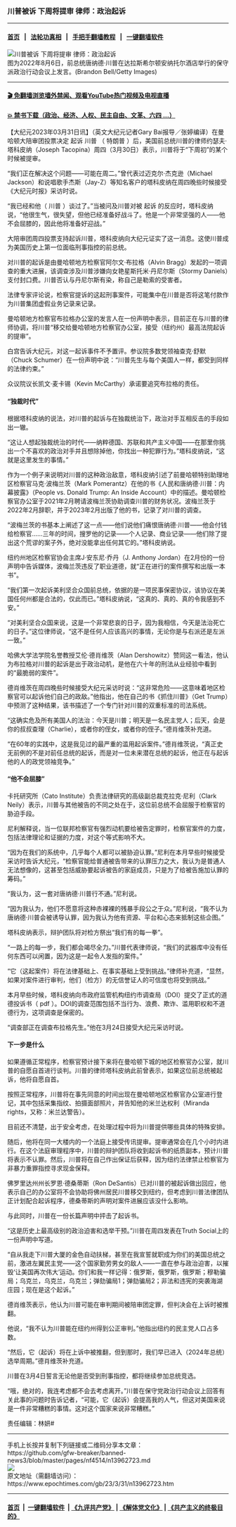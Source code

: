 ### 川普被诉 下周将提审 律师：政治起诉
------------------------

#### [首页](https://github.com/gfw-breaker/banned-news3/blob/master/README.md) &nbsp;&nbsp;|&nbsp;&nbsp; [法轮功真相](https://github.com/begood0513/basic/blob/master/README.md)  &nbsp;&nbsp;|&nbsp;&nbsp; [手把手翻墙教程](https://github.com/gfw-breaker/guides/wiki)  &nbsp;&nbsp;|&nbsp;&nbsp; [一键翻墙软件](https://github.com/gfw-breaker/nogfw/blob/master/README.md)  



<div><img alt="川普被诉 下周将提审 律师：政治起诉" class="attachment-djy_600_400 size-djy_600_400 wp-post-image" src="https://i.epochtimes.com/assets/uploads/2023/03/id13951754-trump-2022-600x400.jpeg"/>
<div class="caption">
 图为2022年8月6日，前总统唐纳德‧川普在达拉斯希尔顿安纳托尔酒店举行的保守派政治行动会议上发言。(Brandon Bell/Getty Images)
</div></div><hr/>

#### [ 🎬  免翻墙浏览墙外禁闻、观看YouTube热门视频及电视直播](https://github.com/gfw-breaker/HelloWorld)

#### [ 💥  禁书下载（政治、经济、人权、民主自由、文革、六四 ...）](https://github.com/gfw-breaker/books/blob/master/README.md)

<div><p>
 【大纪元2023年03月31日讯】（英文大纪元记者Gary Bai报导／张婷编译）在曼哈顿大陪审团投票决定
 <ok href="https://www.epochtimes.com/gb/tag/%E8%B5%B7%E8%AF%89.html">
  起诉
 </ok>
 <ok href="https://www.epochtimes.com/gb/tag/%E5%B7%9D%E6%99%AE.html">
  川普
 </ok>
 （
 <ok href="https://www.epochtimes.com/gb/tag/%E7%89%B9%E6%9C%97%E6%99%AE.html">
  特朗普
 </ok>
 ）后，美国前总统川普的律师约瑟夫‧塔科皮纳（Joseph Tacopina）周四（3月30日）表示，川普将于“下周初”的某个时候被提审。
</p>
<p>
 “我们正在解决这个问题——可能在周二。”曾代表过迈克尔‧杰克逊（Michael Jackson）和说唱歌手杰斯（Jay-Z）等知名客户的塔科皮纳在周四晚些时候接受《大纪元时报》采访时说。
</p>
<p>
 “我已经和他（
 <ok href="https://www.epochtimes.com/gb/tag/%E5%B7%9D%E6%99%AE.html">
  川普
 </ok>
 ）谈过了。”当被问及川普对被
 <ok href="https://www.epochtimes.com/gb/tag/%E8%B5%B7%E8%AF%89.html">
  起诉
 </ok>
 的反应时，塔科皮纳说，“他很生气，很失望，但他已经准备好战斗了。他是一个非常坚强的人——他不会屈膝的，因此他将准备好迎战。”
</p>
<p>
 大陪审团周四投票支持起诉川普，塔科皮纳向大纪元证实了这一消息。这使川普成为美国历史上第一位面临刑事指控的前总统。
</p>
<p>
 对川普的起诉是由曼哈顿地方检察官阿尔文‧布拉格（Alvin Bragg）发起的一项调查的重大进展，该调查涉及川普涉嫌向女艳星斯托米‧丹尼尔斯（Stormy Daniels）支付封口费。川普否认与丹尼尔斯有染，称自己是勒索的受害者。
</p>
<p>
 法律专家评论说，检察官提诉的这起刑事案件，可能集中在川普是否将这笔付款作为川普集团虚假业务记录来记录。
</p>
<p>
 曼哈顿地方检察官布拉格办公室的发言人在一份声明中表示，目前正在与川普的律师协调，将川普“移交给曼哈顿地方检察官办公室，接受（纽约州）最高法院起诉的提审”。
</p>
<p>
 白宫告诉大纪元，对这一起诉事件不予置评。参议院多数党领袖查克‧舒默（Chuck Schumer）在一份声明中说：“川普先生与每个美国人一样，都受到同样的法律约束。”
</p>
<p>
 众议院议长凯文‧麦卡锡（Kevin McCarthy）承诺要追究布拉格的责任。
</p>
<h4>
 “独裁时代”
</h4>
<p>
 根据塔科皮纳的说法，对川普的起诉与在独裁统治下，政治对手互相反击的手段如出一辙。
</p>
<p>
 “这让人想起独裁统治的时代——纳粹德国、苏联和共产主义中国——在那里你挑出一个不喜欢的政治对手并且想除掉他，你找出一种犯罪行为。”塔科皮纳说，“这就是这里发生的事情。”
</p>
<p>
 作为一个例子来说明对川普的这种政治敌意，塔科皮纳引述了前曼哈顿特别助理地区检察官马克‧波梅兰茨（Mark Pomerantz）在他的书《人民和唐纳德‧川普：内幕披露》（People vs. Donald Trump: An Inside Account）中的描述。曼哈顿检察官办公室于2021年2月聘请波梅兰茨协助调查川普的财务状况。波梅兰茨于2022年2月辞职，并于2023年2月出版了他的书，记录了对川普的调查。
</p>
<p>
 “波梅兰茨的书基本上阐述了这一点——他们说他们痛恨唐纳德‧川普——他会付钱给检察官……三年的时间，搜罗他的记录——个人记录、商业记录——他们除了提出这个荒谬的案子外，绝对没能拿出任何其它的。”塔科皮纳说。
</p>
<p>
 纽约州地区检察官协会主席J‧安东尼‧乔丹（J. Anthony Jordan）在2月份的一份声明中告诉媒体，波梅兰茨违反了职业道德，就“正在进行的案件撰写和出版一本书”。
</p>
<p>
 “我们第一次起诉美利坚合众国前总统，依据的是一项民事保密协议，该协议在美国任何州都是合法的，仅此而已。”塔科皮纳说，“这真的、真的、真的令我感到不安。”
</p>
<p>
 “对美利坚合众国来说，这是一个非常悲哀的日子，因为我相信，今天是法治死亡的日子。”这位律师说，“这不是任何人应该高兴的事情，无论你是与右派还是左派一致。”
</p>
<p>
 哈佛大学法学院名誉教授艾伦‧德肖维茨（Alan Dershowitz）赞同这一看法，他认为布拉格对川普的起诉是出于政治动机，是他在六十年的刑法从业经验中看到的“最脆弱的案件”。
</p>
<p>
 德肖维茨在周四晚些时候接受大纪元采访时说：“这非常危险——这意味着地区检察官可以起诉他们自己的政敌。”他指出，他在自己的书《抓住川普》（Get Trump）中预测了这种结果，该书描述了一个专门针对川普的双重标准的司法系统。
</p>
<p>
 “这确实危及所有美国人的法治：今天是川普；明天是一名民主党人；后天，会是你的叔叔查理（Charlie），或者你的侄女，或者你的侄子。”德肖维茨补充道。
</p>
<p>
 “在60年的实践中，这是我见过的最严重的滥用起诉案件。”德肖维茨说，“真正史无前例的不是对前任总统的起诉，而是对一位未来潜在总统的起诉，他正在与起诉他的人的政党领袖竞争。”
</p>
<h4>
 “他不会屈膝”
</h4>
<p>
 卡托研究所（Cato Institute）负责法律研究的高级副总裁克拉克‧尼利（Clark Neily）表示，川普与其他被告的不同之处在于，这位前总统不会屈服于检察官的胁迫手段。
</p>
<p>
 尼利解释说，当一位联邦检察官有强烈动机要给被告定罪时，检察官案件的力度，包括法律理论和证据的力度，对这个等式影响不大。
</p>
<p>
 “因为在我们的系统中，几乎每个人都可以被胁迫认罪。”尼利在本月早些时候接受采访时告诉大纪元，“检察官能给普通被告带来的认罪压力之大，我认为是普通人无法想像的，这甚至包括威胁要起诉被告的家庭成员，只是为了给被告施加认罪的筹码。”
</p>
<p>
 “我认为，这一套对唐纳德‧川普行不通。”尼利说。
</p>
<p>
 “因为我认为，他们不愿意将这种赤裸裸的残暴手段公之于众。”尼利说，“我不认为唐纳德‧川普会被诱导认罪，因为我认为他有资源、平台和心态来抵制这些企图。”
</p>
<p>
 塔科皮纳表示，辩护团队将对检方祭出“我们有的每一拳”。
</p>
<p>
 “一路上的每一步，我们都会竭尽全力。”川普代表律师说，“我们的武器库中没有任何东西可以闲置，因为这是一起令人发指的案件。”
</p>
<p>
 “它（这起案件）将在法律基础上、在事实基础上受到挑战。”律师补充道，“显然，如果对案件进行审判，他们（检方）的无信誉证人的可信度也将受到挑战。”
</p>
<p>
 本月早些时候，塔科皮纳向市政府监管机构纽约市调查局（DOI）提交了正式的道德投诉书（
 <ok href="https://www.documentcloud.org/documents/23720621-joseph-tacopina-ethics-complaint-letter-march-22-2023">
  pdf
 </ok>
 ）。DOI的调查范围包括不当行为、浪费、欺诈、滥用职权和不道德行为，这项调查是保密的。
</p>
<p>
 “调查部正在调查布拉格先生。”他在3月24日接受大纪元采访时说。
</p>
<h4>
 下一步是什么
</h4>
<p>
 如果遵循正常程序，检察官预计接下来将在曼哈顿下城的地区检察官办公室，就川普的自愿自首进行谈判。川普的律师塔科皮纳此前曾表示，如果这位前总统被起诉，他将自愿自首。
</p>
<p>
 按照正常程序，川普将在事先同意的时间出现在曼哈顿地区检察官办公室进行登记，其中包括采集指纹、拍摄面部照片，并告知他的米兰达权利（Miranda rights，又称：米兰达警告）。
</p>
<p>
 目前还不清楚，出于安全考虑，在处理过程中将为川普提供哪些具体的特殊安排。
</p>
<p>
 随后，他将在同一大楼内的一个法庭上接受传讯提审。提审通常会在几个小时内进行。在这个法庭审理程序中，川普的辩护团队将收到起诉书的纸质副本，预计川普将表示不认罪。然后，川普将在自己作出保证后获释，因为纽约法律禁止检察官为非暴力重罪指控寻求现金保释。
</p>
<p>
 佛罗里达州州长罗恩‧德桑蒂斯（Ron DeSantis）已对川普的被起诉做出回应，他表示自己的办公室将不会协助将佛州居民川普移交到纽约，但考虑到川普法律团队正计划配合起诉程序，德桑蒂斯的声明对案件进展应该没什么影响。
</p>
<p>
 与此同时，川普在一份长篇声明中抨击了起诉书。
</p>
<p>
 “这是历史上最高级别的政治迫害和选举干预。”川普在周四发表在Truth Social上的一份声明中写道。
</p>
<p>
 “自从我走下川普大厦的金色自动扶梯，甚至在我宣誓就职成为你们的美国总统之前，激进左翼民主党——这个国家勤劳男女的敌人——一直在参与政治迫害，以摧毁‘让美国再次伟大’运动。你们和我一样记得：俄罗斯，俄罗斯，俄罗斯；穆勒骗局；乌克兰，乌克兰，乌克兰；弹劾骗局1；弹劾骗局2；非法和违宪的突袭海湖庄园；现在是这个起诉。”
</p>
<p>
 德肖维茨表示，他认为川普可能在审判期间被陪审团定罪，但判决会在上诉时被推翻。
</p>
<p>
 他说，“我不认为川普能在纽约州得到公正审判。”他指出纽约的民主党人口占多数。
</p>
<p>
 “然后，它（起诉）将在上诉中被推翻，但到那时，我们早已进入（2024年总统）选举周期。”德肖维茨补充道。
</p>
<p>
 川普在3月4日誓言无论他是否受到刑事指控，都将继续参加总统竞选。
</p>
<p>
 “哦，绝对的，我连考虑都不会去考虑离开。”川普在保守党政治行动会议上回答有关此事的问题时告诉记者，“可能，它（起诉）会提高我的人气，但这对美国来说是一件非常糟糕的事情。这对这个国家来说非常糟糕。”
</p>
<p>
 责任编辑：林妍#
</p>
</div>
<hr/>
手机上长按并复制下列链接或二维码分享本文章：<br/>
https://github.com/gfw-breaker/banned-news3/blob/master/pages/nf4514/n13962723.md <br/>
<a href='https://github.com/gfw-breaker/banned-news3/blob/master/pages/nf4514/n13962723.md'><img src='https://github.com/gfw-breaker/banned-news3/blob/master/pages/nf4514/n13962723.md.png'/></a> <br/>
原文地址（需翻墙访问）：https://www.epochtimes.com/gb/23/3/31/n13962723.htm


------------------------
#### [首页](https://github.com/gfw-breaker/banned-news3/blob/master/README.md) &nbsp;|&nbsp; [一键翻墙软件](https://github.com/gfw-breaker/nogfw/blob/master/README.md) &nbsp;| [《九评共产党》](https://github.com/gfw-breaker/9ping.md/blob/master/README.md#九评之一评共产党是什么) | [《解体党文化》](https://github.com/gfw-breaker/jtdwh.md/blob/master/README.md) | [《共产主义的终极目的》](https://github.com/gfw-breaker/gczydzjmd.md/blob/master/README.md)


<img src='http://gfw-breaker.win/banned-news3/pages/nf4514/n13962723.md' width='0px' height='0px'/>